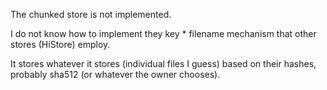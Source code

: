 The chunked store is not implemented.  

I do not know how to implement they key * filename mechanism that other stores (HiStore) employ.

It stores whatever it stores (individual files I guess) based on their hashes, probably sha512 (or whatever the owner chooses).
